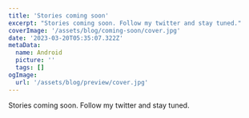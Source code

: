 ```yaml
---
title: 'Stories coming soon'
excerpt: "Stories coming soon. Follow my twitter and stay tuned."
coverImage: '/assets/blog/coming-soon/cover.jpg'
date: '2023-03-20T05:35:07.322Z'
metaData:
  name: Android
  picture: ''
  tags: []
ogImage:
  url: '/assets/blog/preview/cover.jpg'
---
```


Stories coming soon. Follow my twitter and stay tuned.